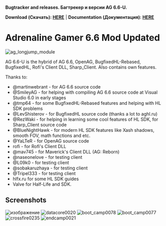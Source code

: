 **Bugtracker and releases. Багтрекер и версии AG 6.6-U.**

**Download (Скачать): [HERE](https://github.com/ScriptedSnark/agmod-client-updated-releases/releases/latest)** |
**Documentation (Документация): [HERE](https://github.com/ScriptedSnark/agmod-client-updated-releases/blob/main/DOCUMENTATION.MD)**

# Adrenaline Gamer 6.6 Mod Updated

![ag_longjump_module](https://user-images.githubusercontent.com/51358194/172326894-b8b6e854-b40a-40f7-a608-8c8f7eeb075a.png)

AG 6.6-U is the hybrid of AG 6.6, OpenAG, BugfixedHL-Rebased, BugfixedHL, Rofi's Client DLL, Sharp_Client. Also contains own features.<br/>

Thanks to:
- @martinwebrant - for AG 6.6 source code  
- @SmileyAG - for helping with compiling AG 6.6 source code at Visual Studio 6.0 in early stages
- @tmp64 - for some BugfixedHL-Rebased features and helping with HL SDK problems
- @LevShisterov - for BugfixedHL source code (thanks a lot to aghl.ru)  
- @RezWaki - for helping in learning some cool features of HL SDK, for Sharp_Client source code
- @BlueNightHawk - for modern HL SDK features like Xash shadows, smooth FOV, math functions and etc.  
- @YaLTeR - for OpenAG source code
- rofi - for Rofi's Client DLL
- @mav745 - for Maverick's Client DLL (AG: Reborn)  
- @naseonelove - for testing client  
- @L09k0 - for testing client  
- @sobakaruzhaya - for testing client  
- @Tripel333 - for testing client  
- hlfx.ru for some HL SDK guides  
- Valve for Half-Life and SDK.  

## Screenshots

![изображение](https://user-images.githubusercontent.com/51358194/206751483-27ab2afa-51ce-40d1-bc8b-8475dfc8d9c9.png)
![datacore0020](https://user-images.githubusercontent.com/51358194/206753537-1bb06fd6-27f5-45eb-bed1-6a5b730b5ca8.png)
![boot_camp0078](https://user-images.githubusercontent.com/51358194/206753575-8f276d4b-455e-4e15-957b-9fcef5a8d49f.png)
![boot_camp0077](https://user-images.githubusercontent.com/51358194/206753608-aefc9698-a2cc-4973-816f-c9d37dd27d26.png)
![crossfire0235](https://user-images.githubusercontent.com/51358194/226884660-316f9cb2-f706-481e-af1f-40f456f0618f.png)
![endcamp0021](https://user-images.githubusercontent.com/51358194/226885135-1d99fb76-d22f-4ac2-96b0-e84cf4b26b33.png)
